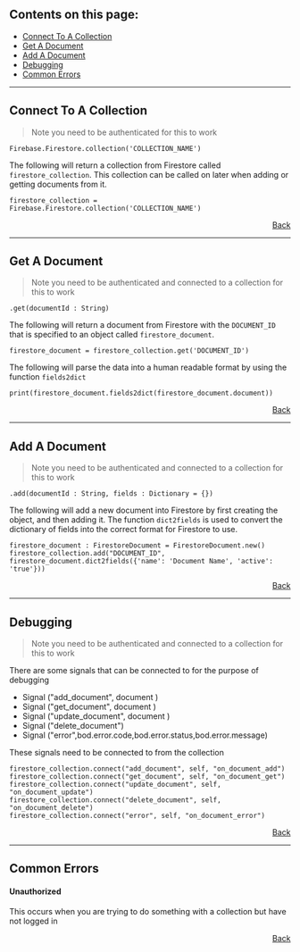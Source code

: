 ## Contents on this page:
- [Connect To A Collection](https://github.com/WolfgangSenff/GodotFirebase/wiki/Firestore#connect-to-a-collection)
- [Get A Document](https://github.com/WolfgangSenff/GodotFirebase/wiki/Firestore#get-a-document)
- [Add A Document](https://github.com/WolfgangSenff/GodotFirebase/wiki/Firestore#add-a-document)
- [Debugging](https://github.com/WolfgangSenff/GodotFirebase/wiki/Firestore#debugging)
- [Common Errors](https://github.com/WolfgangSenff/GodotFirebase/wiki/Firestore#common-errors)

***

## Connect To A Collection
> Note you need to be authenticated for this to work
```
Firebase.Firestore.collection('COLLECTION_NAME')
```
The following will return a collection from Firestore called `firestore_collection`. This collection can be called on later when adding or getting documents from it.
```
firestore_collection = Firebase.Firestore.collection('COLLECTION_NAME')
```

<p align="right"><a href="#contents-on-this-page">Back</a></p> 

***

## Get A Document
> Note you need to be authenticated and connected to a collection for this to work
```
.get(documentId : String)
```

The following will return a document from Firestore with the `DOCUMENT_ID` that is specified to an object called `firestore_document`.

```
firestore_document = firestore_collection.get('DOCUMENT_ID')
```

The following will parse the data into a human readable format by using the function `fields2dict`

```
print(firestore_document.fields2dict(firestore_document.document))
```

<p align="right"><a href="#contents-on-this-page">Back</a></p> 

***

## Add A Document
> Note you need to be authenticated and connected to a collection for this to work
```
.add(documentId : String, fields : Dictionary = {})
```

The following will add a new document into Firestore by first creating the object, and then adding it. The function `dict2fields` is used to convert the dictionary of fields into the correct format for Firestore to use.


```
firestore_document : FirestoreDocument = FirestoreDocument.new()
firestore_collection.add("DOCUMENT_ID", firestore_document.dict2fields({'name': 'Document Name', 'active': 'true'}))
```

<p align="right"><a href="#contents-on-this-page">Back</a></p> 

***

## Debugging
> Note you need to be authenticated and connected to a collection for this to work

There are some signals that can be connected to for the purpose of debugging

- Signal ("add_document", document )
- Signal ("get_document", document )
- Signal ("update_document", document )
- Signal ("delete_document")
- Signal ("error",bod.error.code,bod.error.status,bod.error.message)

These signals need to be connected to from the collection

```
firestore_collection.connect("add_document", self, "on_document_add")
firestore_collection.connect("get_document", self, "on_document_get")
firestore_collection.connect("update_document", self, "on_document_update")
firestore_collection.connect("delete_document", self, "on_document_delete")
firestore_collection.connect("error", self, "on_document_error")
```

<p align="right"><a href="#contents-on-this-page">Back</a></p> 

***

## Common Errors

#### Unauthorized
This occurs when you are trying to do something with a collection but have not logged in

<p align="right"><a href="#contents-on-this-page">Back</a></p> 